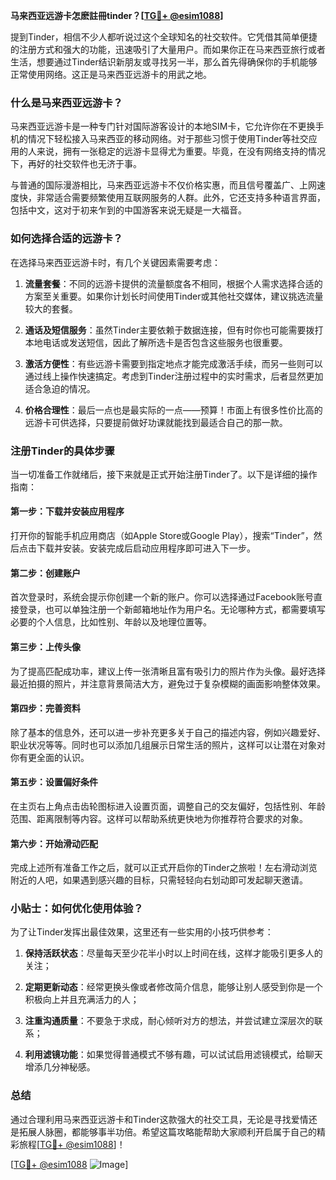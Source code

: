 **马来西亚远游卡怎麽註冊tinder？[[TG💪+ @esim1088](https://t.me/s/esim1088)]**

提到Tinder，相信不少人都听说过这个全球知名的社交软件。它凭借其简单便捷的注册方式和强大的功能，迅速吸引了大量用户。而如果你正在马来西亚旅行或者生活，想要通过Tinder结识新朋友或寻找另一半，那么首先得确保你的手机能够正常使用网络。这正是马来西亚远游卡的用武之地。

### 什么是马来西亚远游卡？

马来西亚远游卡是一种专门针对国际游客设计的本地SIM卡，它允许你在不更换手机的情况下轻松接入马来西亚的移动网络。对于那些习惯于使用Tinder等社交应用的人来说，拥有一张稳定的远游卡显得尤为重要。毕竟，在没有网络支持的情况下，再好的社交软件也无济于事。

与普通的国际漫游相比，马来西亚远游卡不仅价格实惠，而且信号覆盖广、上网速度快，非常适合需要频繁使用互联网服务的人群。此外，它还支持多种语言界面，包括中文，这对于初来乍到的中国游客来说无疑是一大福音。

### 如何选择合适的远游卡？

在选择马来西亚远游卡时，有几个关键因素需要考虑：

1. **流量套餐**：不同的远游卡提供的流量额度各不相同，根据个人需求选择合适的方案至关重要。如果你计划长时间使用Tinder或其他社交媒体，建议挑选流量较大的套餐。
   
2. **通话及短信服务**：虽然Tinder主要依赖于数据连接，但有时你也可能需要拨打本地电话或发送短信，因此了解所选卡是否包含这些服务也很重要。

3. **激活方便性**：有些远游卡需要到指定地点才能完成激活手续，而另一些则可以通过线上操作快速搞定。考虑到Tinder注册过程中的实时需求，后者显然更加适合急迫的情况。

4. **价格合理性**：最后一点也是最实际的一点——预算！市面上有很多性价比高的远游卡可供选择，只要提前做好功课就能找到最适合自己的那一款。

### 注册Tinder的具体步骤

当一切准备工作就绪后，接下来就是正式开始注册Tinder了。以下是详细的操作指南：

#### 第一步：下载并安装应用程序
打开你的智能手机应用商店（如Apple Store或Google Play），搜索“Tinder”，然后点击下载并安装。安装完成后启动应用程序即可进入下一步。

#### 第二步：创建账户
首次登录时，系统会提示你创建一个新的账户。你可以选择通过Facebook账号直接登录，也可以单独注册一个新邮箱地址作为用户名。无论哪种方式，都需要填写必要的个人信息，比如性别、年龄以及地理位置等。

#### 第三步：上传头像
为了提高匹配成功率，建议上传一张清晰且富有吸引力的照片作为头像。最好选择最近拍摄的照片，并注意背景简洁大方，避免过于复杂模糊的画面影响整体效果。

#### 第四步：完善资料
除了基本的信息外，还可以进一步补充更多关于自己的描述内容，例如兴趣爱好、职业状况等等。同时也可以添加几组展示日常生活的照片，这样可以让潜在对象对你有更全面的认识。

#### 第五步：设置偏好条件
在主页右上角点击齿轮图标进入设置页面，调整自己的交友偏好，包括性别、年龄范围、距离限制等内容。这样可以帮助系统更快地为你推荐符合要求的对象。

#### 第六步：开始滑动匹配
完成上述所有准备工作之后，就可以正式开启你的Tinder之旅啦！左右滑动浏览附近的人吧，如果遇到感兴趣的目标，只需轻轻向右划动即可发起聊天邀请。

### 小贴士：如何优化使用体验？

为了让Tinder发挥出最佳效果，这里还有一些实用的小技巧供参考：

1. **保持活跃状态**：尽量每天至少花半小时以上时间在线，这样才能吸引更多人的关注；
   
2. **定期更新动态**：经常更换头像或者修改简介信息，能够让别人感受到你是一个积极向上并且充满活力的人；
   
3. **注重沟通质量**：不要急于求成，耐心倾听对方的想法，并尝试建立深层次的联系；
   
4. **利用滤镜功能**：如果觉得普通模式不够有趣，可以试试启用滤镜模式，给聊天增添几分神秘感。

### 总结

通过合理利用马来西亚远游卡和Tinder这款强大的社交工具，无论是寻找爱情还是拓展人脉圈，都能够事半功倍。希望这篇攻略能帮助大家顺利开启属于自己的精彩旅程[[TG💪+ @esim1088](https://t.me/s/esim1088)]！

[[TG💪+ @esim1088](https://t.me/s/esim1088) ![Image](https://i.postimg.cc/4NQfJmqS/Snipaste-2025-05-13-00-14-12.png)]